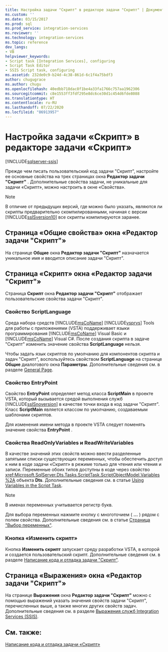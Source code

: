 ```yaml
---
title: Настройка задачи "Скрипт" в редакторе задачи "Скрипт" | Документы Майкрософт
ms.custom: ''
ms.date: 03/15/2017
ms.prod: sql
ms.prod_service: integration-services
ms.reviewer: ''
ms.technology: integration-services
ms.topic: reference
dev_langs:
- VB
helpviewer_keywords:
- Script task [Integration Services], configuring
- Script Task Editor
- SSIS Script task, configuring
ms.assetid: 232de0c9-b24d-4c38-861d-6c1f4a75bdf3
author: chugugrace
ms.author: chugu
ms.openlocfilehash: 40edbb718dac8f1be4a33fa1766c757aa1962306
ms.sourcegitcommit: c8e1553ff3fdf295e8dc6ce30d1c454d6fde8088
ms.translationtype: HT
ms.contentlocale: ru-RU
ms.lasthandoff: 07/22/2020
ms.locfileid: "86913957"
---
```

# <a name="configuring-the-script-task-in-the-script-task-editor"></a>Настройка задачи «Скрипт» в редакторе задачи «Скрипт»

[!INCLUDE[sqlserver-ssis](../../../includes/applies-to-version/sqlserver-ssis.md)]


  Прежде чем писать пользовательский код задачи "Скрипт", настройте ее основные свойства на трех страницах окна **Редактор задачи "Скрипт"** . Дополнительные свойства задачи, не уникальные для задачи «Скрипт», можно настроить в окне «Свойства».  
  
> [!NOTE]  
>  В отличие от предыдущих версий, где можно было указать, являются ли скрипты предварительно скомпилированными, начиная с версии [!INCLUDE[ssISversion10](../../../includes/ssisversion10-md.md)] все скрипты компилируются заранее.  
  
## <a name="general-page-of-the-script-task-editor"></a>Страница «Общие свойства» окна «Редактор задачи "Скрипт"»  
 На странице **Общие** окна **Редактор задачи "Скрипт"** назначается уникальное имя и вводится описание задачи "Скрипт".  
  
## <a name="script-page-of-the-script-task-editor"></a>Страница «Скрипт» окна «Редактор задачи "Скрипт"»  
 Страница **Скрипт** окна **Редактор задачи "Скрипт"** отображает пользовательские свойства задачи "Скрипт".  
  
### <a name="scriptlanguage-property"></a>Свойство ScriptLanguage  
 Среда набора средств [!INCLUDE[msCoName](../../../includes/msconame-md.md)] [!INCLUDE[vsprvs](../../../includes/vsprvs-md.md)] Tools для работы с приложениями (VSTA) поддерживает языки программирования [!INCLUDE[msCoName](../../../includes/msconame-md.md)] Visual Basic и [!INCLUDE[msCoName](../../../includes/msconame-md.md)] Visual С#. После создания скрипта в задаче "Скрипт" изменить значение свойства **ScriptLanguage** нельзя.  
  
 Чтобы задать язык скриптов по умолчанию для компонентов скрипта и задач "Скрипт", воспользуйтесь свойством **ScriptLanguage** на странице **Общие** диалогового окна **Параметры**. Дополнительные сведения см. в разделе [General Page](../../general-page-of-integration-services-designers-options.md).  
  
### <a name="entrypoint-property"></a>Свойство EntryPoint  
 Свойство **EntryPoint** определяет метод класса **ScriptMain** в проекте VSTA, который вызывается средой выполнения служб [!INCLUDE[ssISnoversion](../../../includes/ssisnoversion-md.md)] в качестве точки входа в код задачи "Скрипт". Класс **ScriptMain** является классом по умолчанию, создаваемым шаблонами скриптов.  
  
 Для изменения имени метода в проекте VSTA следует поменять значение свойства **EntryPoint** .  
  
### <a name="readonlyvariables-and-readwritevariables-properties"></a>Свойства ReadOnlyVariables и ReadWriteVariables  
 В качестве значений этих свойств можно ввести разделенные запятыми списки существующих переменных, чтобы обеспечить доступ к ним в коде задачи «Скрипт» в режиме только для чтения или чтения и записи. Переменные обоих типов доступны в коде через свойство <xref:Microsoft.SqlServer.Dts.Tasks.ScriptTask.ScriptObjectModel.Variables%2A> объекта **Dts**. Дополнительные сведения см. в статье [Using Variables in the Script Task](../../../integration-services/extending-packages-scripting/task/using-variables-in-the-script-task.md).  
  
> [!NOTE]  
>  В именах переменных учитывается регистр букв.  
  
 Для выбора переменных нажмите кнопку с многоточием ( **…** ) рядом с полем свойства. Дополнительные сведения см. в статье [Страница "Выбор переменных"](../../../integration-services/control-flow/select-variables-page.md).  
  
### <a name="edit-script-button"></a>Кнопка «Изменить скрипт»  
 Кнопка **Изменить скрипт** запускает среду разработки VSTA, в которой и создается пользовательский скрипт. Дополнительные сведения см. в разделе [Написание кода и отладка задачи "Скрипт"](../../../integration-services/extending-packages-scripting/task/coding-and-debugging-the-script-task.md).  
  
## <a name="expressions-page-of-the-script-task-editor"></a>Страница «Выражения» окна «Редактор задачи "Скрипт"»  
 На странице **Выражения** окна **Редактор задачи "Скрипт"** можно с помощью выражений указать значения свойств задачи "Скрипт", перечисленных выше, а также многих других свойств задач. Дополнительные сведения см. в разделе [Выражения служб Integration Services (SSIS)](../../../integration-services/expressions/integration-services-ssis-expressions.md).  
  
## <a name="see-also"></a>См. также:  
 [Написание кода и отладка задачи «Скрипт»](../../../integration-services/extending-packages-scripting/task/coding-and-debugging-the-script-task.md)  
  
  
